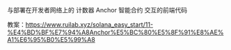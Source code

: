 与部署在开发者网络上的 计数器 Anchor 智能合约 交互的前端代码

教案：https://www.ruilab.xyz/solana_easy_start/11-%E4%BD%BF%E7%94%A8Anchor%E5%BC%80%E5%8F%91%E8%AE%A1%E6%95%B0%E5%99%A8
